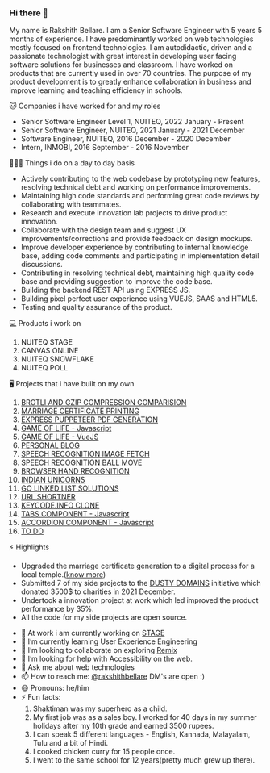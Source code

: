 ### Hi there 👋

My name is Rakshith Bellare. I am a Senior Software Engineer with 5 years 5 months of experience. I have predominantly worked on web technologies mostly focused on frontend technologies. I am autodidactic, driven and a passionate technologist with great interest in developing user facing software solutions for businesses and classroom. I have worked on products that are currently used in over 70 countries. The purpose of my product development is to greatly enhance collaboration in business and improve learning and teaching efficiency in schools.

🐱 Companies i have worked for and my roles
  * Senior Software Engineer Level 1, NUITEQ, 2022 January - Present
  * Senior Software Engineer, NUITEQ, 2021 January - 2021 December
  * Software Engineer, NUITEQ, 2016 December - 2020 December
  * Intern, INMOBI, 2016 September - 2016 November

👨🏿‍💻 Things i do on a day to day basis
  * Actively contributing to the web codebase by prototyping new features, resolving technical debt and working on performance improvements.
  * Maintaining high code standards and performing great code reviews by collaborating with teammates.
  * Research and execute innovation lab projects to drive product innovation.
  * Collaborate with the design team and suggest UX improvements/corrections and provide feedback on design mockups.
  * Improve developer experience by contributing to internal knowledge base, adding code comments and participating in implementation detail discussions.
  * Contributing in resolving technical debt, maintaining high quality code base and providing suggestion to improve the code base.
  * Building the backend REST API using EXPRESS JS.
  * Building pixel perfect user experience using VUEJS, SAAS and HTML5.
  * Testing and quality assurance of the product.

💻 Products i work on
  1. NUITEQ STAGE
  2. CANVAS ONLINE
  3. NUITEQ SNOWFLAKE
  4. NUITEQ POLL

🖥 Projects that i have built on my own
  1. [BROTLI AND GZIP COMPRESSION COMPARISION](https://brotli-gzip.netlify.app)
  2. [MARRIAGE CERTIFICATE PRINTING](https://rakshith.retool.com/apps/f08519c2-850d-11ec-9a66-9396725e0191/pernekshethra)
  3. [EXPRESS PUPPETEER PDF GENERATION](https://github.com/RakshithNM/puppeteer-pdf-generation)
  4. [GAME OF LIFE - Javascript](https://fluffystub.bitbucket.io/)
  5. [GAME OF LIFE - VueJS](https://gameoflifevuejs.netlify.app/)
  6. [PERSONAL BLOG](https://blog.rakshithbellare.in/)
  7. [SPEECH RECOGNITION IMAGE FETCH](https://nuidf.netlify.app/)
  8. [SPEECH RECOGNITION BALL MOVE](https://nuibc.netlify.app/)
  9. [BROWSER HAND RECOGNITION](https://handrecognitionbgcolor.netlify.app/)
  10. [INDIAN UNICORNS](https://unicornsindia.in/)
  11. [GO LINKED LIST SOLUTIONS](https://github.com/RakshithNM/linkedlistgo)
  12. [URL SHORTNER](https://radiant-forest-89015.herokuapp.com/)
  13. [KEYCODE.INFO CLONE](https://infokey.netlify.app/)
  14. [TABS COMPONENT - Javascript](https://codepen.io/RakshithNM/full/YzYvZpV)
  15. [ACCORDION COMPONENT - Javascript](https://codepen.io/RakshithNM/full/OJzZvxm)
  16. [TO DO](https://todosappvuejs.netlify.app/)

⚡️ Highlights
  * Upgraded the marriage certificate generation to a digital process for a local temple.([know more](https://blog.rakshithbellare.in/posts/projects/certificate/))
  * Submitted 7 of my side projects to the [DUSTY DOMAINS](https://dusty.domains/) initiative which donated 3500$ to charities in 2021 December.
  * Undertook a innovation project at work which led improved the product performance by 35%.
  * All the code for my side projects are open source.

- 🔭 At work i am currently working on [STAGE](https://nuiteqstage.se/en)
- 🌱 I’m currently learning User Experience Engineering
- 👯 I’m looking to collaborate on exploring [Remix](https://remix.run/)
- 🤔 I’m looking for help with Accessibility on the web.
- 💬 Ask me about web technologies
- 📫 How to reach me: [@rakshithbellare](https://twitter.com/rakshithbellare) DM's are open :)
- 😄 Pronouns: he/him
- ⚡ Fun facts:
  1. Shaktiman was my superhero as a child.
  2. My first job was as a sales boy. I worked for 40 days in my summer holidays after my 10th grade and earned 3500 rupees.
  3. I can speak 5 different languages - English, Kannada, Malayalam, Tulu and a bit of Hindi.
  4. I cooked chicken curry for 15 people once.
  5. I went to the same school for 12 years(pretty much grew up there).
